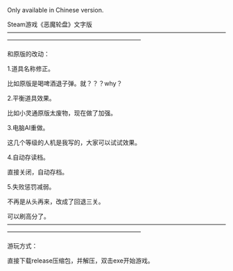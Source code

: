 Only available in Chinese version.

Steam游戏《恶魔轮盘》文字版
——————————————————————————————————————————————————————————

和原版的改动：

1.道具名称修正。

  比如原版是喝啤酒退子弹。就？？？why？
  
2.平衡道具效果。

  比如小灵通原版太废物，现在做了加强。
  
3.电脑AI重做。

  这几个等级的人机是我写的，大家可以试试效果。
  
4.自动存读档。

  直接关闭，自动存档。
  
5.失败惩罚减弱。

  不再是从头再来，改成了回退三关。
  
  可以刷高分了。
——————————————————————————————————————————————————————————

游玩方式：

直接下载release压缩包，并解压，双击exe开始游戏。
